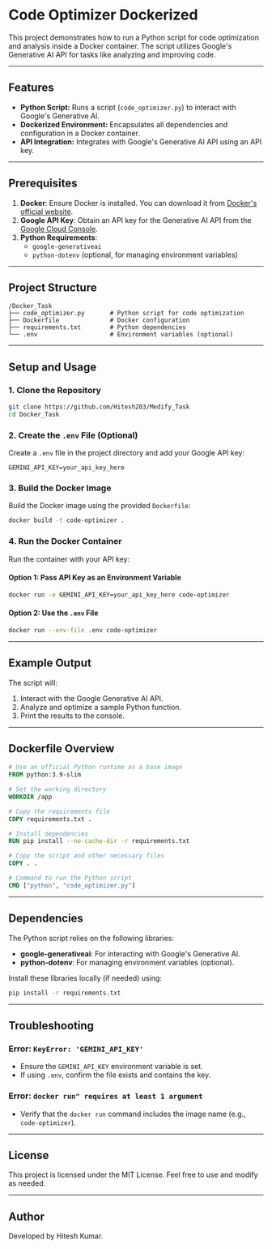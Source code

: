 # Code Optimizer Dockerized

This project demonstrates how to run a Python script for code optimization and analysis inside a Docker container. The script utilizes Google's Generative AI API for tasks like analyzing and improving code.

---

## Features

- **Python Script:** Runs a script (`code_optimizer.py`) to interact with Google's Generative AI.
- **Dockerized Environment:** Encapsulates all dependencies and configuration in a Docker container.
- **API Integration:** Integrates with Google's Generative AI API using an API key.

---

## Prerequisites

1. **Docker**: Ensure Docker is installed. You can download it from [Docker's official website](https://www.docker.com/get-started/).
2. **Google API Key**: Obtain an API key for the Generative AI API from the [Google Cloud Console](https://console.cloud.google.com/).
3. **Python Requirements**:
   - `google-generativeai`
   - `python-dotenv` (optional, for managing environment variables)

---

## Project Structure

```
/Docker_Task
├── code_optimizer.py       # Python script for code optimization
├── Dockerfile              # Docker configuration
├── requirements.txt        # Python dependencies
└── .env                    # Environment variables (optional)
```

---

## Setup and Usage

### 1. Clone the Repository
```bash
git clone https://github.com/Hitesh203/Medify_Task
cd Docker_Task
```

### 2. Create the `.env` File (Optional)
Create a `.env` file in the project directory and add your Google API key:
```env
GEMINI_API_KEY=your_api_key_here
```

### 3. Build the Docker Image
Build the Docker image using the provided `Dockerfile`:
```bash
docker build -t code-optimizer .
```

### 4. Run the Docker Container
Run the container with your API key:

#### Option 1: Pass API Key as an Environment Variable
```bash
docker run -e GEMINI_API_KEY=your_api_key_here code-optimizer
```

#### Option 2: Use the `.env` File
```bash
docker run --env-file .env code-optimizer
```

---

## Example Output
The script will:
1. Interact with the Google Generative AI API.
2. Analyze and optimize a sample Python function.
3. Print the results to the console.

---

## Dockerfile Overview

```dockerfile
# Use an official Python runtime as a base image
FROM python:3.9-slim

# Set the working directory
WORKDIR /app

# Copy the requirements file
COPY requirements.txt .

# Install dependencies
RUN pip install --no-cache-dir -r requirements.txt

# Copy the script and other necessary files
COPY . .

# Command to run the Python script
CMD ["python", "code_optimizer.py"]
```

---

## Dependencies
The Python script relies on the following libraries:
- **google-generativeai**: For interacting with Google's Generative AI.
- **python-dotenv**: For managing environment variables (optional).

Install these libraries locally (if needed) using:
```bash
pip install -r requirements.txt
```

---

## Troubleshooting

### Error: `KeyError: 'GEMINI_API_KEY'`
- Ensure the `GEMINI_API_KEY` environment variable is set.
- If using `.env`, confirm the file exists and contains the key.

### Error: `docker run" requires at least 1 argument`
- Verify that the `docker run` command includes the image name (e.g., `code-optimizer`).

---

## License
This project is licensed under the MIT License. Feel free to use and modify as needed.

---

## Author
Developed by Hitesh Kumar.

